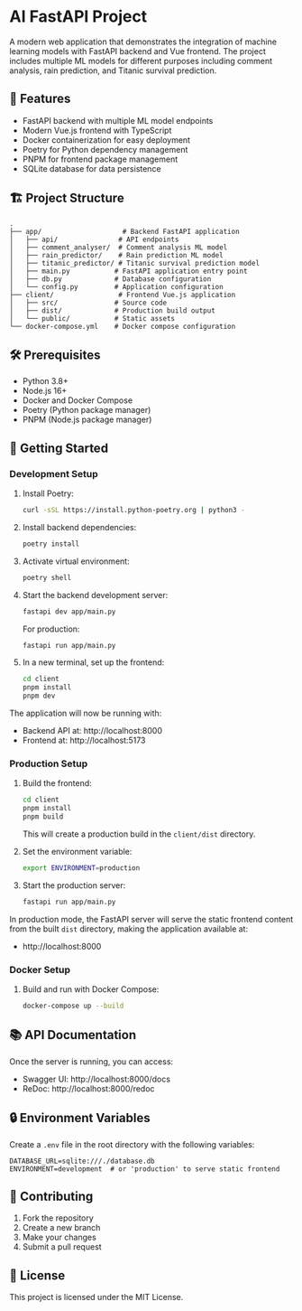 # AI FastAPI Project

A modern web application that demonstrates the integration of machine learning models with FastAPI backend and Vue frontend. The project includes multiple ML models for different purposes including comment analysis, rain prediction, and Titanic survival prediction.

## 🚀 Features

- FastAPI backend with multiple ML model endpoints
- Modern Vue.js frontend with TypeScript
- Docker containerization for easy deployment
- Poetry for Python dependency management
- PNPM for frontend package management
- SQLite database for data persistence

## 🏗️ Project Structure

```
.
├── app/                    # Backend FastAPI application
│   ├── api/               # API endpoints
│   ├── comment_analyser/  # Comment analysis ML model
│   ├── rain_predictor/    # Rain prediction ML model
│   ├── titanic_predictor/ # Titanic survival prediction model
│   ├── main.py           # FastAPI application entry point
│   ├── db.py             # Database configuration
│   └── config.py         # Application configuration
├── client/                # Frontend Vue.js application
│   ├── src/              # Source code
│   ├── dist/             # Production build output
│   └── public/           # Static assets
└── docker-compose.yml    # Docker compose configuration
```

## 🛠️ Prerequisites

- Python 3.8+
- Node.js 16+
- Docker and Docker Compose
- Poetry (Python package manager)
- PNPM (Node.js package manager)

## 🚀 Getting Started

### Development Setup

1. Install Poetry:

   ```bash
   curl -sSL https://install.python-poetry.org | python3 -
   ```

2. Install backend dependencies:

   ```bash
   poetry install
   ```

3. Activate virtual environment:

   ```bash
   poetry shell
   ```

4. Start the backend development server:

   ```bash
   fastapi dev app/main.py
   ```

   For production:

   ```bash
   fastapi run app/main.py
   ```

5. In a new terminal, set up the frontend:
   ```bash
   cd client
   pnpm install
   pnpm dev
   ```

The application will now be running with:

- Backend API at: http://localhost:8000
- Frontend at: http://localhost:5173

### Production Setup

1. Build the frontend:

   ```bash
   cd client
   pnpm install
   pnpm build
   ```

   This will create a production build in the `client/dist` directory.

2. Set the environment variable:

   ```bash
   export ENVIRONMENT=production
   ```

3. Start the production server:
   ```bash
   fastapi run app/main.py
   ```

In production mode, the FastAPI server will serve the static frontend content from the built `dist` directory, making the application available at:

- http://localhost:8000

### Docker Setup

1. Build and run with Docker Compose:
   ```bash
   docker-compose up --build
   ```

## 📚 API Documentation

Once the server is running, you can access:

- Swagger UI: http://localhost:8000/docs
- ReDoc: http://localhost:8000/redoc

## 🔒 Environment Variables

Create a `.env` file in the root directory with the following variables:

```
DATABASE_URL=sqlite:///./database.db
ENVIRONMENT=development  # or 'production' to serve static frontend
```

## 🤝 Contributing

1. Fork the repository
2. Create a new branch
3. Make your changes
4. Submit a pull request

## 📝 License

This project is licensed under the MIT License.
